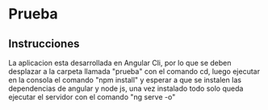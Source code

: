 # Prueba


## Instrucciones

La aplicacion esta desarrollada en Angular Cli, por lo que se deben desplazar a la carpeta llamada "prueba" con el comando cd, luego ejecutar en la consola el comando "npm install" y esperar a que se instalen las dependencias de angular y node js, una vez instalado todo solo queda ejecutar el servidor con el comando "ng serve -o"


